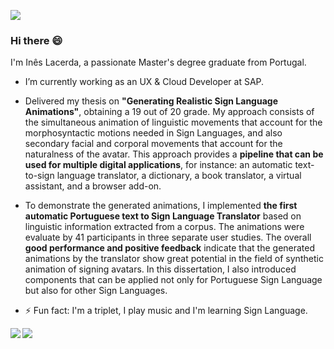 ![](https://visitor-badge.laobi.icu/badge?page_id=ineslacerda)
### Hi there 😄

I'm Inês Lacerda, a passionate Master's degree graduate from Portugal. 

- I’m currently working as an UX & Cloud Developer at SAP. 
- Delivered my thesis on **"Generating Realistic Sign Language Animations"**, obtaining a 19 out of 20 grade. My approach consists of the simultaneous animation of linguistic movements that account for the morphosyntactic motions needed in Sign Languages, and also secondary facial and corporal movements that account for the naturalness of the avatar. This approach provides a **pipeline that can be used for multiple digital applications**, for instance: an automatic text-to-sign language translator, a dictionary, a book translator, a virtual assistant, and a browser add-on. 
- To demonstrate the generated animations, I implemented **the first automatic Portuguese text to Sign Language Translator** based on linguistic information extracted from a corpus. The animations were evaluate by 41 participants in three separate user studies. The overall **good performance and positive feedback** indicate that the generated animations by the translator show great potential in the field of synthetic animation of signing avatars. In this dissertation, I also introduced components that can be applied not only for Portuguese Sign Language but also for other Sign Languages.
 
- ⚡ Fun fact: I'm a triplet, I play music and I'm learning Sign Language.
<!--
**ineslacerda/ineslacerda** is a ✨ _special_ ✨ repository because its `README.md` (this file) appears on your GitHub profile.

Here are some ideas to get you started:

- 🔭 I’m currently working on ...
- 🌱 I’m currently learning ...
- 👯 I’m looking to collaborate on ...
- 🤔 I’m looking for help with ...
- 💬 Ask me about ...
- 📫 How to reach me: ...
- 😄 Pronouns: ...
- ⚡ Fun fact: I'm a triplet, I play music and I'm learning Sign Language.
-->

<img align="left" src="https://github-readme-stats.vercel.app/api?username=ineslacerda&hide_border=true&hide=prs,issues" />

<img align="left" src="https://github-readme-stats.vercel.app/api/top-langs/?username=ineslacerda&show_icons=true&hide_border=true" />
